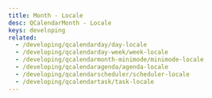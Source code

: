 ```yaml
---
title: Month - Locale
desc: QCalendarMonth - Locale
keys: developing
related:
  - /developing/qcalendarday/day-locale
  - /developing/qcalendarday-week/week-locale
  - /developing/qcalendarmonth-minimode/minimode-locale
  - /developing/qcalendaragenda/agenda-locale
  - /developing/qcalendarscheduler/scheduler-locale
  - /developing/qcalendartask/task-locale
---
```


<example-viewer
  title="Locale"
  file="MonthLocale"
  codepen-title="QCalendarMonth"
/>

